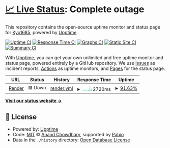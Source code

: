 # [📈 Live Status](https://Kyo1685.github.io/supabase-monitoring): <!--live status--> **Complete outage**

This repository contains the open-source uptime monitor and status page for [Kyo1685](https://Kyo1685.github.io/supabase-monitoring), powered by [Upptime](https://github.com/upptime/upptime).

[![Uptime CI](https://github.com/Kyo1685/supabase-monitoring/workflows/Uptime%20CI/badge.svg)](https://github.com/Kyo1685/supabase-monitoring/actions?query=workflow%3A%22Uptime+CI%22)
[![Response Time CI](https://github.com/Kyo1685/supabase-monitoring/workflows/Response%20Time%20CI/badge.svg)](https://github.com/Kyo1685/supabase-monitoring/actions?query=workflow%3A%22Response+Time+CI%22)
[![Graphs CI](https://github.com/Kyo1685/supabase-monitoring/workflows/Graphs%20CI/badge.svg)](https://github.com/Kyo1685/supabase-monitoring/actions?query=workflow%3A%22Graphs+CI%22)
[![Static Site CI](https://github.com/Kyo1685/supabase-monitoring/workflows/Static%20Site%20CI/badge.svg)](https://github.com/Kyo1685/supabase-monitoring/actions?query=workflow%3A%22Static+Site+CI%22)
[![Summary CI](https://github.com/Kyo1685/supabase-monitoring/workflows/Summary%20CI/badge.svg)](https://github.com/Kyo1685/supabase-monitoring/actions?query=workflow%3A%22Summary+CI%22)

With [Upptime](https://upptime.js.org), you can get your own unlimited and free uptime monitor and status page, powered entirely by a GitHub repository. We use [Issues](https://github.com/Kyo1685/supabase-monitoring/issues) as incident reports, [Actions](https://github.com/Kyo1685/supabase-monitoring/actions) as uptime monitors, and [Pages](https://Kyo1685.github.io/supabase-monitoring) for the status page.

<!--start: status pages-->
<!-- This summary is generated by Upptime (https://github.com/upptime/upptime) -->
<!-- Do not edit this manually, your changes will be overwritten -->
<!-- prettier-ignore -->
| URL | Status | History | Response Time | Uptime |
| --- | ------ | ------- | ------------- | ------ |
| <img alt="" src="https://icons.duckduckgo.com/ip3/bot-1xko.onrender.com.ico" height="13"> [Render](https://bot-1xko.onrender.com) | 🟥 Down | [render.yml](https://github.com/Kyo1685/monitoring/commits/HEAD/history/render.yml) | <details><summary><img alt="Response time graph" src="./graphs/render/response-time-week.png" height="20"> 2720ms</summary><br><a href="https://Kyo1685.github.io/monitoring/history/render"><img alt="Response time 2265" src="https://img.shields.io/endpoint?url=https%3A%2F%2Fraw.githubusercontent.com%2FKyo1685%2Fmonitoring%2FHEAD%2Fapi%2Frender%2Fresponse-time.json"></a><br><a href="https://Kyo1685.github.io/monitoring/history/render"><img alt="24-hour response time 7136" src="https://img.shields.io/endpoint?url=https%3A%2F%2Fraw.githubusercontent.com%2FKyo1685%2Fmonitoring%2FHEAD%2Fapi%2Frender%2Fresponse-time-day.json"></a><br><a href="https://Kyo1685.github.io/monitoring/history/render"><img alt="7-day response time 2720" src="https://img.shields.io/endpoint?url=https%3A%2F%2Fraw.githubusercontent.com%2FKyo1685%2Fmonitoring%2FHEAD%2Fapi%2Frender%2Fresponse-time-week.json"></a><br><a href="https://Kyo1685.github.io/monitoring/history/render"><img alt="30-day response time 2265" src="https://img.shields.io/endpoint?url=https%3A%2F%2Fraw.githubusercontent.com%2FKyo1685%2Fmonitoring%2FHEAD%2Fapi%2Frender%2Fresponse-time-month.json"></a><br><a href="https://Kyo1685.github.io/monitoring/history/render"><img alt="1-year response time 2265" src="https://img.shields.io/endpoint?url=https%3A%2F%2Fraw.githubusercontent.com%2FKyo1685%2Fmonitoring%2FHEAD%2Fapi%2Frender%2Fresponse-time-year.json"></a></details> | <details><summary><a href="https://Kyo1685.github.io/monitoring/history/render">91.63%</a></summary><a href="https://Kyo1685.github.io/monitoring/history/render"><img alt="All-time uptime 93.21%" src="https://img.shields.io/endpoint?url=https%3A%2F%2Fraw.githubusercontent.com%2FKyo1685%2Fmonitoring%2FHEAD%2Fapi%2Frender%2Fuptime.json"></a><br><a href="https://Kyo1685.github.io/monitoring/history/render"><img alt="24-hour uptime 77.10%" src="https://img.shields.io/endpoint?url=https%3A%2F%2Fraw.githubusercontent.com%2FKyo1685%2Fmonitoring%2FHEAD%2Fapi%2Frender%2Fuptime-day.json"></a><br><a href="https://Kyo1685.github.io/monitoring/history/render"><img alt="7-day uptime 91.63%" src="https://img.shields.io/endpoint?url=https%3A%2F%2Fraw.githubusercontent.com%2FKyo1685%2Fmonitoring%2FHEAD%2Fapi%2Frender%2Fuptime-week.json"></a><br><a href="https://Kyo1685.github.io/monitoring/history/render"><img alt="30-day uptime 93.21%" src="https://img.shields.io/endpoint?url=https%3A%2F%2Fraw.githubusercontent.com%2FKyo1685%2Fmonitoring%2FHEAD%2Fapi%2Frender%2Fuptime-month.json"></a><br><a href="https://Kyo1685.github.io/monitoring/history/render"><img alt="1-year uptime 93.21%" src="https://img.shields.io/endpoint?url=https%3A%2F%2Fraw.githubusercontent.com%2FKyo1685%2Fmonitoring%2FHEAD%2Fapi%2Frender%2Fuptime-year.json"></a></details>

<!--end: status pages-->

[**Visit our status website →**](https://Kyo1685.github.io/supabase-monitoring)

## 📄 License

- Powered by: [Upptime](https://github.com/upptime/upptime)
- Code: [MIT](./LICENSE) © [Anand Chowdhary](https://anandchowdhary.com), supported by [Pabio](https://pabio.com)
- Data in the `./history` directory: [Open Database License](https://opendatacommons.org/licenses/odbl/1-0/)
